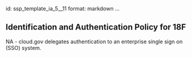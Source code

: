 id: ssp_template_ia_5__11
format: markdown
...
## Identification and Authentication Policy for 18F

NA - cloud.gov delegates authentication to an enterprise single sign on (SSO) system.
